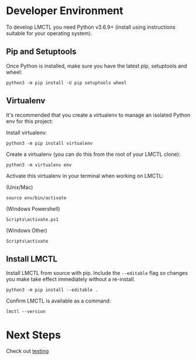 # Developer Environment

To develop LMCTL you need Python v3.6.9+ (install using instructions suitable for your operating system).

## Pip and Setuptools

Once Python is installed, make sure you have the latest pip, setuptools and wheel:

```
python3 -m pip install -U pip setuptools wheel
```


## Virtualenv

It's recommended that you create a virtualenv to manage an isolated Python env for this project:

Install virtualenv:

```
python3 -m pip install virtualenv
```

Create a virtualenv (you can do this from the root of your LMCTL clone):

```
python3 -m virtualenv env
```

Activate this virtualenv in your terminal when working on LMCTL:

(Unix/Mac)
```
source env/bin/activate
```

(Windows Powershell)
```
Scripts\activate.ps1
```

(Windows Other)
```
Scripts\activate
```

## Install LMCTL 

Install LMCTL from source with pip. Include the `--editable` flag so changes you make take effect immediately without a re-install. 

```
python3 -m pip install --editable .
```

Confirm LMCTL is available as a command:

```
lmctl --version
```

# Next Steps

Check out [testing](testing.md)